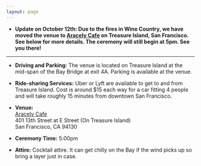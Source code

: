 ```yaml
---
layout: page
---
```


- __Update on October 12th: Due to the fires in Wine Country, we have moved the venue to [Aracely Cafe](https://www.aracelysf.com/) on Treasure Island, San Francisco. See below for more details. The ceremony will still begin at 5pm. See you there!__

---

- __Driving and Parking:__ The venue is located on Treasure Island at the mid-span of the Bay Bridge at exit 4A. Parking is available at the venue.

- __Ride-sharing Services:__ Uber or Lyft are available to get to and from Treasure Island. Cost is around $15 each way for a car fitting 4 people and will take roughly 15 minutes from downtown San Francisco.

- __Venue:__  
	[Aracely Cafe](http://www.aracelysf.com/)  
	401 13th Street at E Street (On Treasure Island)  
	San Francisco, CA 94130  
	
- __Ceremony Time:__ 5:00pm

- __Attire:__ Cocktail attire. It can get chilly on the Bay if the wind picks up so bring a layer just in case.
